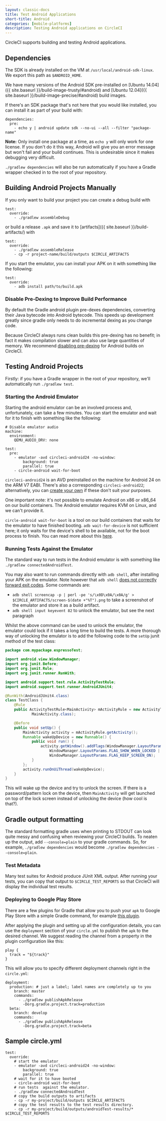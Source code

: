 ```yaml
---
layout: classic-docs
title: Test Android Applications
short-title: Android
categories: [mobile-platforms]
description: Testing Android applications on CircleCI
---
```


CircleCI supports building and testing Android applications.

## Dependencies

The SDK is already installed on the VM at `/usr/local/android-sdk-linux`. We export
this path as `$ANDROID_HOME`.

We have many versions of the Android SDK pre-installed on [Ubuntu 14.04]({{ site.baseurl }}/build-image-trusty/#android) and [Ubuntu 12.04]({{ site.baseurl }}/build-image-precise/#android) build images.

If there's an SDK package that's not here that you would like
installed, you can install it as part of your build with:

```
dependencies:
  pre:
    - echo y | android update sdk --no-ui --all --filter "package-name"
```

**Note:**
Only install one package at a time, as `echo y` will only work for one license. 
If you don't do it this way, Android will give you an error message but won't 
fail and your build continues. This is undesirable since it makes debugging 
very difficult.

`./gradlew dependencies` will also be run automatically if you have a
Gradle wrapper checked in to the root of your repository.

## Building Android Projects Manually

If you only want to build your project you can create a debug build with

```
test:
  override:
    - ./gradlew assembleDebug
```

or build a release `.apk` and save it to [artifacts]({{ site.baseurl }}/build-artifacts/) with

```
test:
  override:
    - ./gradlew assembleRelease
    - cp -r project-name/build/outputs $CIRCLE_ARTIFACTS
```

If you start the emulator, you can install your APK on it with something like 
the following:

```
test:
  override:
    - adb install path/to/build.apk
```


### Disable Pre-Dexing to Improve Build Performance

By default the Gradle android plugin pre-dexes dependencies,
converting their Java bytecode into Android bytecode. This speeds up
development greatly since gradle only needs to do incremental dexing
as you change code.

Because CircleCI always runs clean builds this pre-dexing has no
benefit; in fact it makes compilation slower and can also use large
quantities of memory.  We recommend
[disabling pre-dexing][disable-pre-dexing] for Android builds on
CircleCI.

[disable-pre-dexing]: http://www.littlerobots.nl/blog/disable-android-pre-dexing-on-ci-builds/

## Testing Android Projects

Firstly: if you have a Gradle wrapper in the root of your repository,
we'll automatically run `./gradlew test`.

### Starting the Android Emulator

Starting the android emulator can be an involved process and, unfortunately, can take
a few minutes. You can start the emulator and wait for it to finish with something like
the following:

```
# Disable emulator audio
machine:
  environment:
    QEMU_AUDIO_DRV: none

test:
  pre:
    - emulator -avd circleci-android24 -no-window:
        background: true
        parallel: true
    - circle-android wait-for-boot
```

`circleci-android24` is an AVD preinstalled on the machine for Android 24 on the ARM V7 EABI.
There's also a corresponding `circleci-android22`; alternatively, you can
[create your own][create-avd] if these don't suit your purposes.

[create-avd]: https://developer.android.com/tools/devices/managing-avds-cmdline.html#AVDCmdLine

One important note: it's not possible to emulate Android on x86 or
x86_64 on our build containers. The Android emulator requires KVM on
Linux, and we can't provide it.

`circle-android wait-for-boot` is a tool on our build containers that waits for the emulator
to have finished booting. `adb wait-for-device` is not sufficient here; it only waits
for the device's shell to be available, not for the boot process to finish. You can read more about
this [here][starting-emulator].

[starting-emulator]:https://devmaze.wordpress.com/2011/12/12/starting-and-stopping-android-emulators/


### Running Tests Against the Emulator

The standard way to run tests in the Android emulator is with
something like `./gradlew connectedAndroidTest`.

You may also want to run commands directly with `adb shell`, after
installing your APK on the emulator. Note however that `adb shell`
[does not correctly forward exit codes][adb-shell-bug]. Some commands are:

- `adb shell screencap -p | perl -pe 's/\x0D\x0A/\x0A/g' > $CIRCLE_ARTIFACTS/screen-$(date +"%T").png`
  to take a screenshot of the emulator and store it as a build artifact.
- `adb shell input keyevent 82` to unlock the emulator, but see the
  next paragraph


Whilst the above command can be used to unlock the emulator, the emulator
could lock if it takes a long time to build the tests. A more thorough
way of unlocking the emulator is to add the following code to the `setUp`
junit method of the test class:

```java
package com.mypackage.espressoTest;

import android.view.WindowManager;
import org.junit.Before;
import org.junit.Rule;
import org.junit.runner.RunWith;

import android.support.test.rule.ActivityTestRule;
import android.support.test.runner.AndroidJUnit4;

@RunWith(AndroidJUnit4.class)
class TestClass {
    @Rule
    public ActivityTestRule<MainActivity> mActivityRule = new ActivityTestRule<>(
            MainActivity.class);

    @Before
    public void setUp() {
        MainActivity activity = mActivityRule.getActivity();
        Runnable wakeUpDevice = new Runnable() {
            public void run() {
                activity.getWindow().addFlags(WindowManager.LayoutParams.FLAG_TURN_SCREEN_ON |
                    WindowManager.LayoutParams.FLAG_SHOW_WHEN_LOCKED |
                    WindowManager.LayoutParams.FLAG_KEEP_SCREEN_ON);
            }
        };
        activity.runOnUiThread(wakeUpDevice);
    }
}
```

This will wake up the device and try to unlock the screen. If there is a password/pattern lock on the device, then `MainActivity` will get launched on top of the lock screen instead of unlocking the device (how cool is that?).

[adb-shell-bug]: https://code.google.com/p/android/issues/detail?id=3254

## Gradle output formatting

The standard formatting gradle uses when printing to STDOUT can look quite messy and confusing when reviewing your CircleCI builds. To neaten up the output, add `--console=plain` to your gradle commands. So, for example, `./gradlew dependencies` would become `./gradlew dependencies --console=plain`.

### Test Metadata

Many test suites for Android produce JUnit XML output. After running your tests,
you can copy that output to `$CIRCLE_TEST_REPORTS` so that CircleCI will display
the individual test results.

### Deploying to Google Play Store

There are a few plugins for Gradle that allow you to push your `apk` to
Google Play Store with a simple Gradle command, for example [this plugin](https://github.com/Triple-T/gradle-play-publisher).

After applying the plugin and setting up all the configuration details,
you can use the `deployment` section of your `circle.yml` to publish the
`apk` to the desired channel. We suggest reading the channel from
a property in the plugin configuration like this:

```
play {
  track = "${track}"
}
```

This will allow you to specify different deployment channels right in
the `circle.yml`:

```
deployment:
  production: # just a label; label names are completely up to you
    branch: master
    commands:
      - ./gradlew publishApkRelease
        -Dorg.gradle.project.track=production
  beta:
    branch: develop
    commands:
      - ./gradlew publishApkRelease
        -Dorg.gradle.project.track=beta
```

## Sample circle.yml

```
test:
  override:
    # start the emulator
    - emulator -avd circleci-android24 -no-window:
        background: true
        parallel: true
    # wait for it to have booted
    - circle-android wait-for-boot
    # run tests  against the emulator.
    - ./gradlew connectedAndroidTest
    # copy the build outputs to artifacts
    - cp -r my-project/build/outputs $CIRCLE_ARTIFACTS
    # copy the test results to the test results directory.
    - cp -r my-project/build/outputs/androidTest-results/* $CIRCLE_TEST_REPORTS
```
